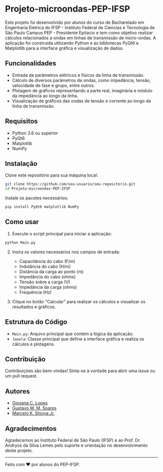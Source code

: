 # Projeto-microondas-PEP-IFSP

Este projeto foi desenvolvido por alunos do curso de Bacharelado em Engenharia Eletrica do IFSP - Instituto Federal de Ciencias e Tecnologia de São Paulo Campus PEP - Presidente Epitacio e tem como objetivo realizar cálculos relacionados a ondas em linhas de transmissão de micro-ondas. A aplicação foi construída utilizando Python e as bibliotecas PyQt6 e Matplotlib para a interface gráfica e visualização de dados.

## Funcionalidades

- Entrada de parâmetros elétricos e físicos da linha de transmissão.
- Cálculo de diversos parâmetros de ondas, como impedância, tensão, velocidade de fase e grupo, entre outros.
- Plotagem de gráficos representando a parte real, imaginária e módulo da impedância ao longo da linha.
- Visualização de gráficos das ondas de tensão e corrente ao longo da linha de transmissão.

## Requisitos

- Python 3.6 ou superior
- PyQt6
- Matplotlib
- NumPy

## Instalação

Clone este repositório para sua máquina local:

```bash
git clone https://github.com/seu-usuario/seu-repositorio.git
cd Projeto-microondas-PEP-IFSP
```

Instale os pacotes necessários:

```bash
pip install PyQt6 matplotlib NumPy
```

## Como usar

1. Execute o script principal para iniciar a aplicação:

```bash
python Main.py
```

2. Insira os valores necessários nos campos de entrada:
    - Capacitância do cabo (F/m)
    - Indutância do cabo (H/m)
    - Distância da carga ao ponto (m)
    - Impedância do cabo (ohms)
    - Tensão sobre a carga (V)
    - Impedância da carga (ohms)
    - Frequência (Hz)

3. Clique no botão "Calcular" para realizar os cálculos e visualizar os resultados e gráficos.

## Estrutura do Código

- `Main.py`: Arquivo principal que contém a lógica da aplicação.
- `Janela`: Classe principal que define a interface gráfica e realiza os cálculos e plotagens.

## Contribuição

Contribuições são bem-vindas! Sinta-se à vontade para abrir uma issue ou um pull request.

## Autores

- [Giovana C. Lopes](https://github.com/SraAmontillado)
- [Gustavo M. M. Soares](https://github.com/MoratoZ)
- [Marcelo K. Shioya Jr.](https://github.com/markazushi)

## Agradecimentos

Agradecemos ao Instituto Federal de São Paulo (IFSP) e ao Prof. Dr. Andryos da Silva Lemes pelo suporte e orientação no desenvolvimento deste projeto.

---

Feito com ❤️ por alunos do PEP-IFSP.
